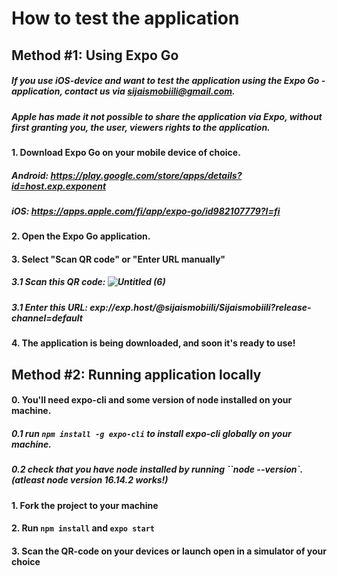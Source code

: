 
# How to test the application

## Method #1: Using Expo Go

##### If you use iOS-device and want to test the application using the Expo Go -application, contact us via sijaismobiili@gmail.com. 
##### Apple has made it not possible to share the application via Expo, without first granting you, the user, viewers rights to the application.


#### 1. Download Expo Go on your mobile device of choice.
##### Android: https://play.google.com/store/apps/details?id=host.exp.exponent
##### iOS: https://apps.apple.com/fi/app/expo-go/id982107779?l=fi

#### 2. Open the Expo Go application.

#### 3. Select "Scan QR code" or "Enter URL manually"
##### 3.1 Scan this QR code: ![Untitled (6)](https://user-images.githubusercontent.com/71447366/216321520-2ec6ab0e-970f-49de-b47f-fe6dbe5192f8.png)

##### 3.1 Enter this URL: exp://exp.host/@sijaismobiili/Sijaismobiili?release-channel=default

#### 4. The application is being downloaded, and soon it's ready to use!




## Method #2: Running application locally

#### 0. You'll need expo-cli and some version of node installed on your machine.
##### 0.1 run `npm install -g expo-cli` to install expo-cli globally on your machine.
##### 0.2 check that you have node installed by running ``node --version`. (atleast node version 16.14.2 works!)

#### 1. Fork the project to your machine

#### 2. Run `npm install` and `expo start`

#### 3. Scan the QR-code on your devices or launch open in a simulator of your choice 

